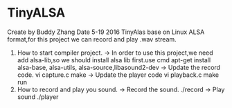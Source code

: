 # TinyALSA
Create by Buddy Zhang
Date 5-19 2016
TinyAlas base on Linux ALSA format,for this project we can record and play .wav stream.
1. How to start compiler project.
-> In order to use this project,we need add alsa-lib,so we should install alsa lib first.use cmd
       apt-get install alsa-base, alsa-utils, alsa-source,libasound2-dev
-> Update the record code.
       vi capture.c
       make 
-> Update the player code
       vi playback.c
       make run
2. How to record and play you sound.
   -> Record the sound.
       ./record
   -> Play sound
       ./player
